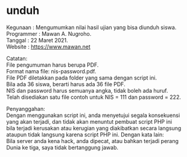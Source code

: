 # unduh

Kegunaan   : Mengumumkan nilai hasil ujian yang bisa diunduh siswa.  
Programmer : Mawan A. Nugroho.  
Tanggal    : 22 Maret 2021.  
Website    : https://www.mawan.net  
  
Catatan:  
File pengumuman harus berupa PDF.  
Format nama file: nis-password.pdf.  
File PDF diletakkan pada folder yang sama dengan script ini.  
Bila ada 36 siswa, berarti harus ada 36 file PDF.  
NIS dan password harus semuanya angka, tidak boleh ada huruf.  
Telah disediakan satu file contoh untuk NIS = 111 dan password = 222.  
  
Penyanggahan:  
Dengan menggunakan script ini, anda menyetujui segala konsekuensi  
yang akan terjadi, dan tidak akan menuntut pembuat script PHP ini  
bila terjadi kerusakan atau kerugian yang diakibatkan secara langsung  
ataupun tidak langsung karena script PHP ini. Dengan kata lain:  
Bila server anda kena hack, anda dipecat, atau bahkan terjadi perang  
Dunia ke tiga, saya tidak bertanggung jawab.  
